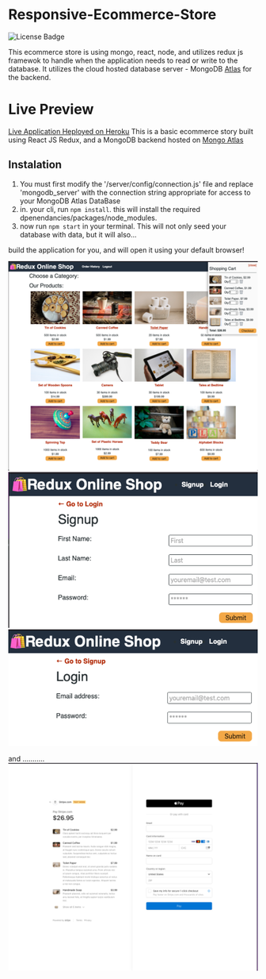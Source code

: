 # Responsive-Ecommerce-Store
![License Badge](https://img.shields.io/github/license/michaeladamgroberman/responsive-ecommerce-store)

This ecommerce store is using mongo, react, node, and utilizes redux js framewok to handle when the application needs to read or write to the database.
It utilizes the cloud hosted database server - MongoDB [Atlas](https://cloud.mongodb.com) for the backend.

# Live Preview
[Live Application Heployed on Heroku](https://obscure-harbor-86145.herokuapp.com/)
This is a basic ecommerce story built using React JS Redux, and a MongoDB backend hosted on [Mongo Atlas](https://cloud.mongodb.com) 


## Instalation
1. You must first modify the '/server/config/connection.js' file and replace 'mongodb_server' with the connection string appropriate for access to your MongoDB Atlas DataBase
2. in. your cli, run `npm install`. this will install the required dpenendancies/packages/node_modules.
3. now run `npm start` in your terminal. This will not only seed your database with data, but it will also... 

build the application for you, and will open it using your default browser!

![shoppingAndCart](https://github.com/MichaelAdamGroberman/Responsive-Ecommerce-Store/blob/main/assets/cart.png)
![signup](https://github.com/MichaelAdamGroberman/Responsive-Ecommerce-Store/blob/main/assets/signup.png)
![login](https://github.com/MichaelAdamGroberman/Responsive-Ecommerce-Store/blob/main/assets/login.png)

and ...........
![Checkout](https://github.com/MichaelAdamGroberman/Responsive-Ecommerce-Store/blob/main/assets/checkout.png)
